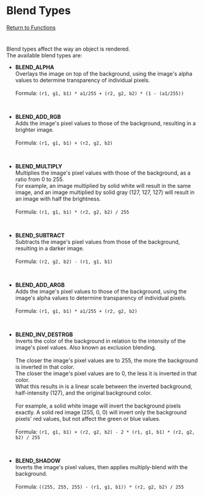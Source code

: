 ﻿# Blend Types

[Return to Functions](../functions.html)

#
Blend types affect the way an object is rendered.\
The available blend types are:

- **BLEND_ALPHA**\
Overlays the image on top of the background, using the image's alpha values to determine transparency of individual pixels.\
\
Formula: `(r1, g1, b1) * a1/255 + (r2, g2, b2) * (1 - (a1/255))`

<br />

- **BLEND_ADD_RGB**\
Adds the image's pixel values to those of the background, resulting in a brighter image.\
\
Formula: `(r1, g1, b1) + (r2, g2, b2)`

<br />

- **BLEND_MULTIPLY**\
Multiplies the image's pixel values with those of the background, as a ratio from 0 to 255.\
For example, an image multiplied by solid white will result in the same image, and an image multiplied by solid gray (127, 127, 127) will result in an image with half the brightness.\
\
Formula: `(r1, g1, b1) * (r2, g2, b2) / 255`

<br />

- **BLEND_SUBTRACT**\
Subtracts the image's pixel values from those of the background, resulting in a darker image.\
\
Formula: `(r2, g2, b2) - (r1, g1, b1)`

<br />

- **BLEND_ADD_ARGB**\
Adds the image's pixel values to those of the background, using the image's alpha values to determine transparency of individual pixels.\
\
Formula: `(r1, g1, b1) * a1/255 + (r2, g2, b2)`

<br />

- **BLEND_INV_DESTRGB**\
Inverts the color of the background in relation to the intensity of the image's pixel values. Also known as exclusion blending.\
\
The closer the image's pixel values are to 255, the more the background is inverted in that color.\
The closer the image's pixel values are to 0, the less it is inverted in that color.\
What this results in is a linear scale between the inverted background, half-intensity (127), and the original background color.\
\
For example, a solid white image will invert the background pixels exactly. A solid red image (255, 0, 0) will invert only the background pixels' red values, but not affect the green or blue values.\
\
Formula: `(r1, g1, b1) + (r2, g2, b2) - 2 * (r1, g1, b1) * (r2, g2, b2) / 255`

<br />

- **BLEND_SHADOW**\
Inverts the image's pixel values, then applies multiply-blend with the background.\
\
Formula: `((255, 255, 255) - (r1, g1, b1)) * (r2, g2, b2) / 255`

<br />